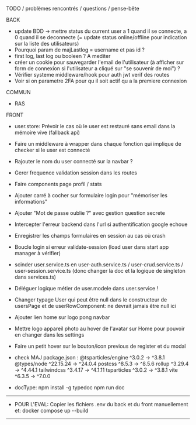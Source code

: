 TODO / problèmes rencontrés / questions / pense-bête

BACK

- update BDD -> mettre status du current user a 1 quand il se connecte, a 0 quand il se deconnecte (= update status online/offline pour indication sur la liste des utilisateurs)
- Pourquoi param de majLastlog = username et pas id ?
- first log, last log ou booleen ? A mediter
- créer un cookie pour sauvegarder l'email de l'utilisateur (à afficher sur form de connexion si l'utilisateur a cliqué sur "se souvenir de moi") ?
- Vérifier systeme middleware/hook pour auth jwt verif des routes
- Voir si on parametre 2FA pour qu il soit actif qu a la premiere connexion

COMMUN

- RAS

FRONT

- user.store: Prévoir le cas où le user est restauré sans email dans la mémoire vive (fallback api)
- Faire un middleware à wrapper dans chaque fonction qui implique de checker si le user est connecté
- Rajouter le nom du user connecté sur la navbar ?
- Gerer frequence validation session dans les routes
- Faire components page profil / stats
- Ajouter carré à cocher sur formulaire login pour "mémoriser les informations"
- Ajouter "Mot de passe oublie ?" avec gestion question secrete
- Intercepter l'erreur backend dans l'url si authentification google echoue
- Enregistrer les champs formulaires en session au cas où crash
- Boucle login si erreur validate-session (load user dans start app manager à vérifier)
- scinder user.service.ts en user-auth.service.ts / user-crud.service.ts / user-session.service.ts (donc changer la doc et la logique de singleton dans services.ts)
- Déléguer logique métier de user.modele dans user.service !
- Changer typage User qui peut être null dans le constructeur de usersPage et de userRowComponent: ne devrait jamais être null ici
- Ajouter lien home sur logo pong navbar
- Mettre logo appareil photo au hover de l'avatar sur Home pour pouvoir en changer dans les settings
- Faire un petit hover sur le bouton/icon previous de register et du modal

- check MAJ package.json :
 @tsparticles/engine         ^3.0.2  →   ^3.8.1
 @types/node              ^22.15.24  →  ^24.0.4
 postcss                     ^8.5.3  →   ^8.5.6
 rollup                     ^3.29.4  →  ^4.44.1
 tailwindcss                ^3.4.17  →  ^4.1.11
 tsparticles                 ^3.0.2  →   ^3.8.1
 vite                        ^6.3.5  →   ^7.0.0

- docType:	npm install -g typedoc
			npm run doc

------------------------------------------------------------------------
- POUR L'EVAL:
Copier les fichiers .env du back et du front manuellement et:
docker compose up --build
------------------------------------------------------------------------